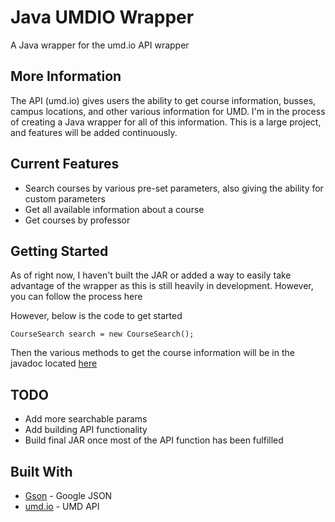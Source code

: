 # Java UMDIO Wrapper

A Java wrapper for the umd.io API wrapper

## More Information

The API (umd.io) gives users the ability to get course information, busses, campus locations, and other various information for UMD. I'm in the process of creating a Java wrapper for all of this information. This is a large project, and features will be added continuously.

## Current Features

* Search courses by various pre-set parameters, also giving the ability for custom parameters
* Get all available information about a course
* Get courses by professor

## Getting Started

As of right now, I haven't built the JAR or added a way to easily take advantage of the wrapper as this is still heavily in development. However, you can follow the process here

However, below is the code to get started
```
CourseSearch search = new CourseSearch();
```

Then the various methods to get the course information will be in the javadoc located [here](https://schultzla.github.io/JavaUMDIO/docs/)

## TODO

* Add more searchable params
* Add building API functionality
* Build final JAR once most of the API function has been fulfilled

## Built With

* [Gson](https://github.com/google/gson) - Google JSON 
* [umd.io](http://umd.io) - UMD API
